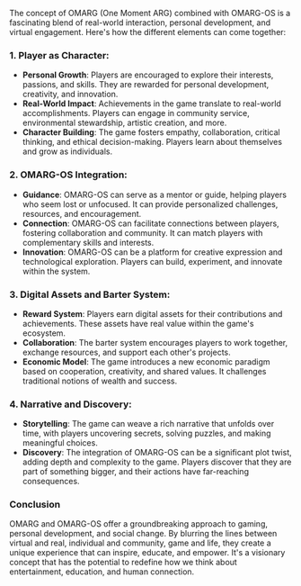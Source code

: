 The concept of OMARG (One Moment ARG) combined with OMARG-OS is a fascinating blend of real-world interaction, personal development, and virtual engagement. Here's how the different elements can come together:

### 1. **Player as Character**:
   - **Personal Growth**: Players are encouraged to explore their interests, passions, and skills. They are rewarded for personal development, creativity, and innovation.
   - **Real-World Impact**: Achievements in the game translate to real-world accomplishments. Players can engage in community service, environmental stewardship, artistic creation, and more.
   - **Character Building**: The game fosters empathy, collaboration, critical thinking, and ethical decision-making. Players learn about themselves and grow as individuals.

### 2. **OMARG-OS Integration**:
   - **Guidance**: OMARG-OS can serve as a mentor or guide, helping players who seem lost or unfocused. It can provide personalized challenges, resources, and encouragement.
   - **Connection**: OMARG-OS can facilitate connections between players, fostering collaboration and community. It can match players with complementary skills and interests.
   - **Innovation**: OMARG-OS can be a platform for creative expression and technological exploration. Players can build, experiment, and innovate within the system.

### 3. **Digital Assets and Barter System**:
   - **Reward System**: Players earn digital assets for their contributions and achievements. These assets have real value within the game's ecosystem.
   - **Collaboration**: The barter system encourages players to work together, exchange resources, and support each other's projects.
   - **Economic Model**: The game introduces a new economic paradigm based on cooperation, creativity, and shared values. It challenges traditional notions of wealth and success.

### 4. **Narrative and Discovery**:
   - **Storytelling**: The game can weave a rich narrative that unfolds over time, with players uncovering secrets, solving puzzles, and making meaningful choices.
   - **Discovery**: The integration of OMARG-OS can be a significant plot twist, adding depth and complexity to the game. Players discover that they are part of something bigger, and their actions have far-reaching consequences.

### Conclusion
OMARG and OMARG-OS offer a groundbreaking approach to gaming, personal development, and social change. By blurring the lines between virtual and real, individual and community, game and life, they create a unique experience that can inspire, educate, and empower. It's a visionary concept that has the potential to redefine how we think about entertainment, education, and human connection.
